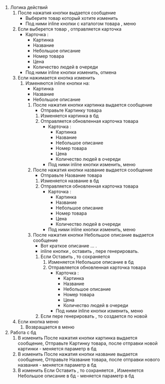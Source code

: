 1. Логика действий
	1. После нажатия кнопки выдается сообщение
		- Выберите товар который хотите изменить
		- Под ними inline кнопки с каталогом товара , меню
	2. Если выберется товар , отправляется карточка
		- Карточка :
			- Картинка 
			- Название
			- Небольшое описание
			- Номер товара
			- Цена
			- Количество людей в очереди
		- Под ними inline кнопки изменить, отмена
	3. Если нажимается кнопка изменить
		1. Изменяются inline кнопки на:
			  - Картинка 
			  - Название
			  - Небольшое описание
			1. После нажатия кнопки картинка выдается сообщение
				- Отправьте Картинку товара
				1. Изменяется картинка в бд
				2. Отправляется обновленная карточка товара 
					- Карточка :
						- Картинка 
						- Название
						- Небольшое описание
						- Номер товара
						- Цена
						- Количество людей в очереди
					- Под ними inline кнопки изменить, меню
			2. После нажатия кнопки название выдается сообщение
				- Отправьте Название товара
				1. Изменяется название в бд
				2. Отправляется обновленная карточка товара 
					- Карточка :
						- Картинка 
						- Название
						- Небольшое описание
						- Номер товара
						- Цена
						- Количество людей в очереди
					- Под ними inline кнопки изменить, меню
			3. После нажатия кнопки Небольшое описание выдается сообщение
				- Вот краткое описание ... .
				- inline кнопки , оставить , пере генерировать.
				1. Если Оставить , то сохраняется 
					1. Изменяется Небольшое описание в бд
					2. Отправляется обновленная карточка товара 
						- Карточка :
							- Картинка 
							- Название
							- Небольшое описание
							- Номер товара
							- Цена
							- Количество людей в очереди
						- Под ними inline кнопки изменить, меню
				2. Если пере генерировать , то создается по новой
	4. Если кнопка меню
		1. Возвращается в меню
2. Работа с бд
	1. В изменить После нажатия кнопки картинка выдается сообщение, Отправьте Картинку товара, после отправки новой картинки - меняется параметр в бд
	2. В изменить После нажатия кнопки название выдается сообщение, Отправьте Название товара, после отправки нового названия - меняется параметр в бд
	3. В изменить Если Оставить , то сохраняется , Изменяется Небольшое описание в бд - меняется параметр в бд